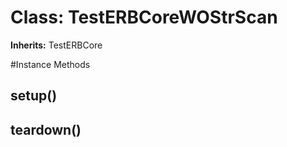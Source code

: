 # Class: TestERBCoreWOStrScan
**Inherits:** TestERBCore
    




#Instance Methods
## setup() [](#method-i-setup)

## teardown() [](#method-i-teardown)

